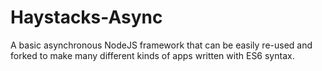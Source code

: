 # Haystacks-Async
A basic asynchronous NodeJS framework that can be easily re-used and forked to make many different kinds of apps written with ES6 syntax.
